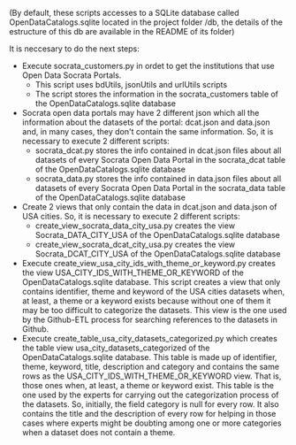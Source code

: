 (By default, these scripts accesses to a SQLite database called OpenDataCatalogs.sqlite located in the project folder /db, the     details of the estructure of this db are available in the README of its folder)

It is neccesary to do the next steps:

- Execute socrata_customers.py in ordet to get the institutions that use Open Data Socrata Portals.
    - This script uses bdUtils, jsonUtils and urlUtils scripts
    - The script stores the information in the socrata_customers table of the OpenDataCatalogs.sqlite database
- Socrata open data portals may have 2 different json which all the information about the datasets of the portal: dcat.json and     data.json and, in many cases, they don't contain the same information. So, it is necessary to execute 2 different scripts:
    - socrata_dcat.py stores the info contained in dcat.json files about all datasets of every Socrata Open Data Portal in the socrata_dcat table of the OpenDataCatalogs.sqlite database  
    - socrata_data.py stores the info contained in data.json files about all datasets of every Socrata Open Data Portal in the socrata_data table of the OpenDataCatalogs.sqlite database 
- Create 2 views that only contain the data in dcat.json and data.json of USA cities. So, it is necessary to execute 2 different scripts:      
    - create_view_socrata_data_city_usa.py creates the view Socrata_DATA_CITY_USA of the OpenDataCatalogs.sqlite database  
    - create_view_socrata_dcat_city_usa.py creates the view Socrata_DCAT_CITY_USA of the OpenDataCatalogs.sqlite database
- Execute create_view_usa_city_ids_with_theme_or_keyword.py creates the view USA_CITY_IDS_WITH_THEME_OR_KEYWORD  of the OpenDataCatalogs.sqlite database. This script creates a view that only contains identifier, theme and keyword of the USA cities datasets when, at least, a theme or a keyword exists because without one of them it may be too difficult to categorize the datasets. This view is the one used by the Github-ETL process for searching references to the datasets in Github.
- Execute create_table_usa_city_datasets_categorized.py which creates the table view usa_city_datasets_categorized of the OpenDataCatalogs.sqlite database.  This table is made up of identifier, theme, keyword, title, description and category and  contains the same rows as the USA_CITY_IDS_WITH_THEME_OR_KEYWORD view. That is, those ones when, at least, a theme or keyword exist. This table is the one used by the experts for carrying out the categorization process of the datasets. So, initially, the field category is null for every row. It also contains the title and the description of every row for helping in those cases where experts might be doubting among one or more categories when a dataset does not contain a theme.
